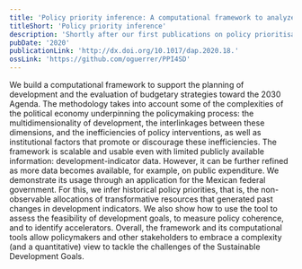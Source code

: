 ```yaml
---
title: 'Policy priority inference: A computational framework to analyze the allocation of resources for the sustainable development goals'
titleShort: 'Policy priority inference'
description: 'Shortly after our first publications on policy prioritisation, we were approached by the UNDP as they saw potential in our model to address challenges related to the Sustainable Development Goals. This was our first attempt to generalise our model (to account for conflicting priorities) and make it usable with most existing datasets.'
pubDate: '2020'
publicationLink: 'http://dx.doi.org/10.1017/dap.2020.18.'
ossLink: 'https://github.com/oguerrer/PPI4SD'
---
```


We build a computational framework to support the planning of development and the evaluation of budgetary strategies toward the 2030 Agenda. The methodology takes into account some of the complexities of the political economy underpinning the policymaking process: the multidimensionality of development, the interlinkages between these dimensions, and the inefficiencies of policy interventions, as well as institutional factors that promote or discourage these inefficiencies. The framework is scalable and usable even with limited publicly available information: development-indicator data. However, it can be further refined as more data becomes available, for example, on public expenditure. We demonstrate its usage through an application for the Mexican federal government. For this, we infer historical policy priorities, that is, the non-observable allocations of transformative resources that generated past changes in development indicators. We also show how to use the tool to assess the feasibility of development goals, to measure policy coherence, and to identify accelerators. Overall, the framework and its computational tools allow policymakers and other stakeholders to embrace a complexity (and a quantitative) view to tackle the challenges of the Sustainable Development Goals.